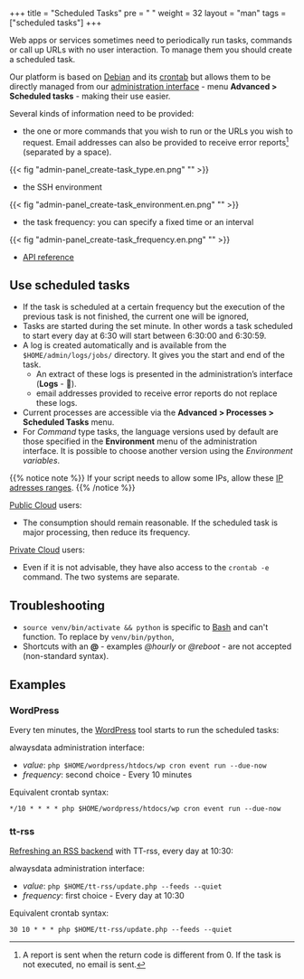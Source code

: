 +++
title = "Scheduled Tasks"
pre = "<i class='fas fa-fw fa-stopwatch'></i> "
weight = 32
layout = "man"
tags = ["scheduled tasks"]
+++

Web apps or services sometimes need to periodically run tasks, commands or call up URLs with no user interaction. To manage them you should create a scheduled task.

Our platform is based on [Debian](https://www.debian.org/) and its [crontab](https://en.wikipedia.org/wiki/Cron) but allows them to be directly managed from our [administration interface](https://admin.alwaysdata.com) - menu **Advanced > Scheduled tasks** - making their use easier.

Several kinds of information need to be provided:

- the one or more commands that you wish to run or the URLs you wish to request. Email addresses can also be provided to receive error reports[^1] (separated by a space).

{{< fig "admin-panel_create-task_type.en.png" "" >}}

- the SSH environment

{{< fig "admin-panel_create-task_environment.en.png" "" >}}

- the task frequency: you can specify a fixed time or an interval

{{< fig "admin-panel_create-task_frequency.en.png" "" >}}

- [API reference](https://api.alwaysdata.com/v1/job/doc/)

## Use scheduled tasks

- If the task is scheduled at a certain frequency but the execution of the previous task is not finished, the current one will be ignored,
- Tasks are started during the set minute. In other words a task scheduled to start every day at 6:30 will start between 6:30:00 and 6:30:59.
- A log is created automatically and is available from the `$HOME/admin/logs/jobs/` directory. It gives you the start and end of the task.
	- An extract of these logs is presented in the administration’s interface (**Logs** - 📄).
	- email addresses provided to receive error reports do not replace these logs.
- Current processes are accessible via the **Advanced > Processes > Scheduled Tasks** menu.
- For *Command* type tasks, the language versions used by default are those specified in the **Environment** menu of the administration interface. It is possible to choose another version using the *Environment variables*.

{{% notice note %}}
If your script needs to allow some IPs, allow these [IP adresses ranges](security/ip-ranges).
{{% /notice %}}

[Public Cloud](accounts/billing/public-cloud-prices) users:

- The consumption should remain reasonable. If the scheduled task is major processing, then reduce its frequency.

[Private Cloud](accounts/billing/private-cloud-prices) users:

- Even if it is not advisable, they have also access to the `crontab -e` command. The two systems are separate.

## Troubleshooting

- `source venv/bin/activate && python` is specific to [Bash](https://en.wikipedia.org/wiki/Bash_(Unix_shell)) and can't function. To replace by `venv/bin/python`,
- Shortcuts with an **@** - examples *@hourly* or *@reboot* - are not accepted (non-standard syntax).

## Examples

### WordPress

Every ten minutes, the [WordPress](https://developer.wordpress.org/cli/commands/cron/event/run/) tool starts to run the scheduled tasks:

alwaysdata administration interface:

- *value*: `php $HOME/wordpress/htdocs/wp cron event run --due-now`
- *frequency*: second choice - Every 10 minutes

Equivalent crontab syntax:

```
*/10 * * * * php $HOME/wordpress/htdocs/wp cron event run --due-now
```

### tt-rss

[Refreshing an RSS backend](https://git.tt-rss.org/fox/tt-rss.wiki.git/tree/UpdatingFeeds.md#n58) with TT-rss, every day at 10:30:

alwaysdata administration interface:

- *value*: `php $HOME/tt-rss/update.php --feeds --quiet`
- *frequency*: first choice - Every day at 10:30

Equivalent crontab syntax:

```
30 10 * * * php $HOME/tt-rss/update.php --feeds --quiet
```

[^1]: A report is sent when the return code is different from 0. If the task is not executed, no email is sent.
